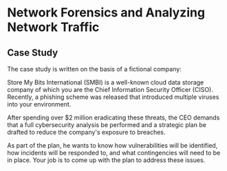 # Network Forensics and Analyzing Network Traffic
## Case Study
The case study is written on the basis of a fictional company:

Store My Bits International (SMBI) is a well-known cloud data storage company of which you are the Chief Information Security Officer (CISO). Recently, a phishing scheme was released that introduced multiple viruses into your environment. 

After spending over $2 million eradicating these threats, the CEO demands that a full cybersecurity analysis be performed and a strategic plan be drafted to reduce the company's exposure to breaches. 

As part of the plan, he wants to know how vulnerabilities will be identified, how incidents will be responded to, and what contingencies will need to be in place. Your job is to come up with the plan to address these issues.

